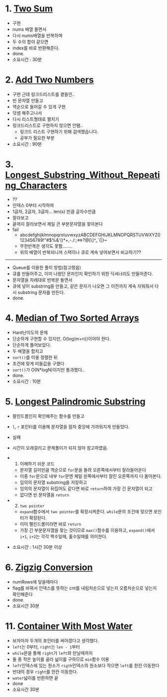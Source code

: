 # 1. <a href="https://leetcode.com/problems/two-sum/">Two Sum</a>
- 구현
- nums 배열 돌면서
- 다시 nums배열을 반복하며
- 두 수의 합이 같으면
- index를 바로 반환해준다.
- done.
- 소요시간 : 30분

# 2. <a href="https://leetcode.com/problems/add-two-numbers/">Add Two Numbers</a>
- 구현 근데 링크드리스트를 곁들인..
- 빈 문자열 만들고
- 역순으로 들어갈 수 있게 구현
- 덧셈 해주고나서
- 다시 리스트형태로 펼치기
- 링크드리스트로 구현하지 않으면 안됌..
  - 링크드 리스트 구현하기 위해 검색했습니다.
  - 공부가 필요한 부분
- 소요시간 : 90분

# 3. <a href="https://leetcode.com/problems/longest-substring-without-repeating-characters/">Longest_Substring_Without_Repeating_Characters</a>
- ??
- 인덱스 0부터 시작하여
- 1글자, 2글자, 3글자... len(s) 만큼 글자수만큼
- 잘라보고
- 끝까지 잘라보면서 제일 큰 부분문자열을 찾아본다
- fail
  - abcdefghijklmnopqrstuvwxyzABCDEFGHIJKLMNOPQRSTUVWXYZ0123456789!\"#$%&'()*+,-./:;<=>?@[\\]^_`{|}~
  - 무한반복은 생각도 못함........
  - 위의 배열이 반복되니까 스택이나 큐로 계속 넣어보면서 비교하기??
----
- Queue를 이용한 풀이 방법(참고했음)
- 큐를 만들어주고, 이미 나왔던 문자인지 확인하기 위한 딕셔너리도 만들어준다.
- 문자열을 차례대로 반복문 돌면서
- 큐에 넣어 substring을 만들고, 같은 문자가 나오면 그 이전까지 계속 지워줘서 다시 substring 문자를 만든다.
- done.

# 4. <a href="https://leetcode.com/problems/median-of-two-sorted-arrays/">Median of Two Sorted Arrays</a>
- Hard난이도의 문제
- 단순하게 구현할 수 있지만, O(log(m+n))이어야 한다.
- 단순하게 풀어보았다.
- 두 배열을 합치고
- `sort()`를 이용 정렬한 뒤
- 조건에 맞게 미들값을 구했다
- `sort()`가 O(N*logN)이지만 통과했다..
- done.
- 소요시간 : 10분

# 5. <a href="https://leetcode.com/problems/longest-palindromic-substring/">Longest Palindromic Substring</a>
- 팔린드롬인지 확인해주는 함수를 만들고
- `l`, `r` 포인터를 이용해 문자열을 점차 중앙에 가까워지게 만들었다.
- 실패

- 시간이 오래걸리고 문제풀이가 되지 않아 참고하였음.
- 1. 이해하기 쉬운 코드
  - 문자열 길이만큼 역순으로 `for`문을 돌려 오른쪽에서부터 잘라들어온다
  - 이중 `for`문으로 내부 `for`문엔 제일 왼쪽에서부터 잘린 오른쪽까지 다 돌아본다.
  - 임의의 문자열 substring을 저장하고
  - 임의의 문자열이 뒤집어도 같다면 바로 `return`하여 가장 긴 문자열이 되고
  - 없다면 빈 문자열을 `return`

- 2. `two pointer`
  - `expand`함수에서 `two pointer`를 확장시켜준다. `while`문의 조건에 맞으면 포인터가 확장된다.
  - 이미 팰린드롬이라면 바로 `return`
  - 가장 긴 부분문자열을 찾는 것이므로 `max()`함수를 이용하고, `expand()`에서 `i+1`, `i+2`는 각각 짝수일때, 홀수일때를 의미한다.

- 소요시간 : 1시간 30분 이상

# 6. <a href="https://leetcode.com/problems/zigzag-conversion/">Zigzig Conversion</a>
- numRows에 닿을때마다
- flag를 바꿔서 인덱스를 뜻하는 cnt를 내림차순으로 넣는지 오름차순으로 넣는지 확인해준다
- done.
- 소요시간 30분

# 11. <a href="https://leetcode.com/problems/container-with-most-water/">Container With Most Water</a>
- 보자마자 두개의 포인터를 써야겠다고 생각했다.
- `left`는 0부터, `right`는 `len - 1`부터
- `while`문을 통해 `right`가 `left`와 만날때까지
- 둘 중 작은 높이를 골라 넓이를 구하므로 `min`함수 이용
- `left`인덱스에 있는 원소가 `rigth`인덱스의 원소보다 작으면 `left`를 한칸 이동한다
- 반대의 경우 `right`를 한칸 이동한다.
- `water`넓이를 반환하면 끝
- done
- 소요시간 30분
